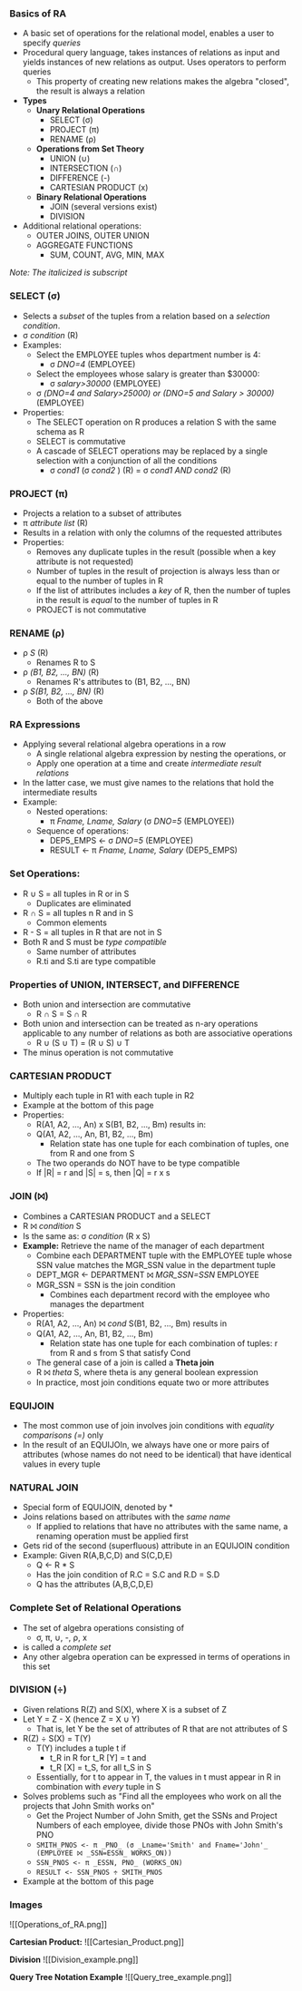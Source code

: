 ### Basics of RA
 - A basic set of operations for the relational model, enables a user to specify *queries*
 - Procedural query language, takes instances of relations as input and yields instances of new relations as output. Uses operators to perform queries
	 - This property of creating new relations makes the algebra "closed", the result is always a relation
 - **Types**
	 - **Unary Relational Operations**
		 - SELECT (σ)
		 - PROJECT (π)
		 - RENAME (ρ)
	 - **Operations from Set Theory**
		 - UNION (∪)
		 - INTERSECTION (∩)
		 - DIFFERENCE (-)
		 - CARTESIAN PRODUCT (x)
	 - **Binary Relational Operations**
		 - JOIN (several versions exist)
		 - DIVISION
 - Additional relational operations:
	 - OUTER JOINS, OUTER UNION
	 - AGGREGATE FUNCTIONS
		 - SUM, COUNT, AVG, MIN, MAX

*Note: The _italicized_ is subscript*
### SELECT (σ)
 - Selects a *subset* of the tuples from a relation based on a *selection condition*.
 - σ _condition_ (R)
 - Examples:
	 - Select the EMPLOYEE tuples whos department number is 4:
		 - σ _DNO=4_ (EMPLOYEE)
	 - Select the employees whose salary is greater than $30000:
		 - σ _salary>30000_ (EMPLOYEE)
	 - σ _(DNO=4 and Salary>25000) or (DNO=5 and Salary > 30000)_ (EMPLOYEE)
 - Properties:
	 - The SELECT operation on R produces a relation S with the same schema as R
	 - SELECT is commutative
	 - A cascade of SELECT operations may be replaced by a single selection with a conjunction of all the conditions
		 - σ _cond1_ (σ _cond2_ ) (R) = σ _cond1 AND cond2_ (R)

### PROJECT (π)
 - Projects a relation to a subset of attributes
 - π _attribute list_ (R)
 - Results in a relation with only the columns of the requested attributes
 - Properties:
	 - Removes any duplicate tuples in the result (possible when a key attribute is not requested)
	 - Number of tuples in the result of projection is always less than or equal to the number of tuples in R
	 - If the list of attributes includes a *key* of R, then the number of tuples in the result is *equal* to the number of tuples in R
	 - PROJECT is not commutative

### RENAME (ρ)
 - ρ _S_ (R)
	 - Renames R to S
 - ρ _(B1, B2, ..., BN)_ (R)
	 - Renames R's attributes to (B1, B2, ..., BN)
 -  ρ _S(B1, B2, ..., BN)_ (R)
	 - Both of the above

### RA Expressions
 - Applying several relational algebra operations in a row
	 - A single relational algebra expression by nesting the operations, or
	 - Apply one operation at a time and create *intermediate result relations*
 - In the latter case, we must give names to the relations that hold the intermediate results
 - Example:
	 - Nested operations:
		 - π _Fname, Lname, Salary_ (σ _DNO=5_ (EMPLOYEE))
	 - Sequence of operations:
		 - DEP5_EMPS <- σ _DNO=5_ (EMPLOYEE)
		 - RESULT <- π _Fname, Lname, Salary_ (DEP5_EMPS)

### Set Operations:
 - R ∪ S = all tuples in R or in S
	 - Duplicates are eliminated
 - R ∩ S = all tuples n R and in S
	 - Common elements
 - R - S = all tuples in R that are not in S
 - Both R and S must be *type compatible*
	 - Same  number of attributes
	 - R.ti and S.ti are type compatible

### Properties of UNION, INTERSECT, and DIFFERENCE
 - Both union and intersection are commutative
	 - R ∩ S = S ∩ R
 - Both union and intersection can be treated as n-ary operations applicable to any number of relations as both are associative operations
	 - R ∪ (S ∪ T) = (R ∪ S) ∪ T
 - The minus operation is not commutative

### CARTESIAN PRODUCT
 - Multiply each tuple in R1 with each tuple in R2
 - Example at the bottom of this page
 - Properties:
	 - R(A1, A2, ..., An) x S(B1, B2, ..., Bm) results in:
	 - Q(A1, A2, ..., An, B1, B2, ..., Bm)
		 - Relation state has one tuple for each combination of tuples, one from R and one from S
	 - The two operands do NOT have to be type compatible
	 - If |R| = r and |S| = s, then |Q| = r x s

### JOIN (⨝)
 - Combines a CARTESIAN PRODUCT and a SELECT
 - R ⨝ _condition_ S
 - Is the same as: σ _condition_ (R x S)
 - **Example:** Retrieve the name of the manager of each department
	 - Combine each DEPARTMENT tuple with the EMPLOYEE tuple whose SSN value matches the MGR_SSN value in the department tuple
	 - DEPT_MGR <- DEPARTMENT ⨝ _MGR_SSN=SSN_ EMPLOYEE
	 - MGR_SSN = SSN is the join condition
		 - Combines each department record with the employee who manages the department
 - Properties:
	 - R(A1, A2, ..., An) ⨝ _cond_ S(B1, B2, ..., Bm) results in
	 - Q(A1, A2, ..., An, B1, B2, ..., Bm)
		 - Relation state has one tuple for each combination of tuples: r from R and s from S that satisfy Cond
	 - The general case of a join is called a **Theta join**
	 - R ⨝ _theta_ S, where theta is any general boolean expression
	 - In practice, most join conditions equate two or more attributes

### EQUIJOIN
 - The most common use of join involves join conditions with *equality comparisons (=)* only
 - In the result of an EQUIJOIn, we always have one or more pairs of attributes (whose names do not need to be identical) that have identical values in every tuple

### NATURAL JOIN
 - Special form of EQUIJOIN, denoted by *
 - Joins relations based on attributes with the *same name*
	 - If applied to relations that have no attributes with the same name, a renaming operation must be applied first
 - Gets rid of the second (superfluous) attribute in an EQUIJOIN condition
 - Example: Given R(A,B,C,D) and S(C,D,E)
	 - Q <- R * S
	 - Has the join condition of R.C = S.C and R.D = S.D
	 - Q has the attributes (A,B,C,D,E)

### Complete Set of Relational Operations
 - The set of algebra operations consisting of
	 - σ, π, ∪, -, ρ, x
 - is called a *complete set*
 - Any other algebra operation can be expressed in terms of operations in this set

### DIVISION (÷)
 - Given relations R(Z) and S(X), where X is a subset of Z
 - Let Y = Z - X (hence Z = X ∪ Y)
	 - That is, let Y be the set of attributes of R that are not attributes of S
 - R(Z) ÷ S(X) = T(Y)
	 - T(Y) includes a tuple t if
		 - t_R in R for t_R [Y] = t and
		 - t_R [X] = t_S, for all t_S in S
	 - Essentially, for t to appear in T, the values in t must appear in R in combination with *every* tuple in S
 - Solves problems such as "Find all the employees who work on all the projects that John Smith works on"
	 - Get the Project Number of John Smith, get the SSNs and Project Numbers of each employee, divide those PNOs with John Smith's PNO
	 - `SMITH_PNOS <- π _PNO_ (σ _Lname='Smith' and Fname='John'_ (EMPLOYEE ⨝ _SSN=ESSN_ WORKS_ON))`
	 - `SSN_PNOS <- π _ESSN, PNO_ (WORKS_ON)`
	 - `RESULT <- SSN_PNOS ÷ SMITH_PNOS`
 - Example at the bottom of this page 

### Images
![[Operations_of_RA.png]]

**Cartesian Product:**
![[Cartesian_Product.png]]

**Division**
![[Division_example.png]]

**Query Tree Notation Example**
![[Query_tree_example.png]]